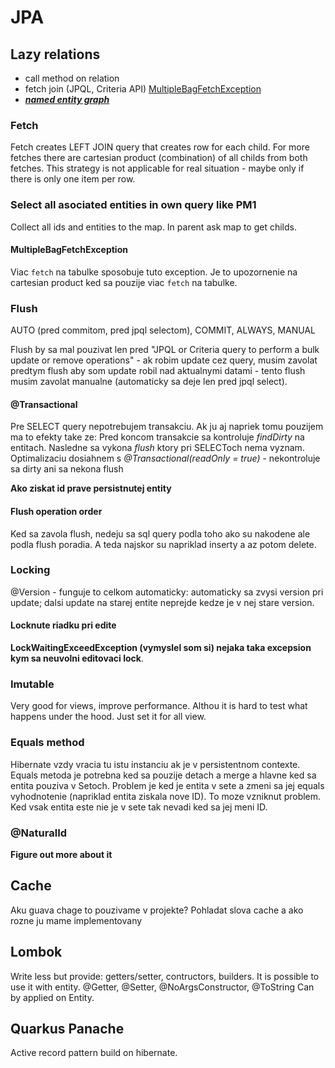 # JPA

## Lazy relations

* call method on relation
* fetch join (JPQL, Criteria API) [MultipleBagFetchException](#MultipleBagFetchException)
* <u>***named entity graph***</u>

### Fetch

Fetch creates LEFT JOIN query that creates row for each child. For more fetches there are cartesian product (combination) of all childs from both fetches.
This strategy is not applicable for real situation - maybe only if there is only one item per row.

### Select all asociated entities in own query like PM1

Collect all ids and entities to the map. In parent ask map to get childs.

#### MultipleBagFetchException

Viac `fetch` na tabulke sposobuje tuto exception. Je to upozornenie na cartesian product ked sa pouzije viac `fetch` na tabulke.

### Flush

AUTO (pred commitom, pred jpql selectom), COMMIT, ALWAYS, MANUAL

Flush by sa mal pouzivat len pred "JPQL or Criteria query to perform a bulk update or remove operations" - ak robim update cez query, musim zavolat predtym flush aby som update robil nad aktualnymi datami - tento flush musim zavolat manualne (automaticky sa deje len pred jpql select).

#### @Transactional

Pre SELECT query nepotrebujem transakciu.
Ak ju aj napriek tomu pouzijem ma to efekty take ze:
Pred koncom transakcie sa kontroluje *findDirty* na entitach. Nasledne sa vykona *flush* ktory pri SELECToch nema vyznam.
Optimalizaciu dosiahnem s *@Transactional(readOnly = true)* - nekontroluje sa dirty ani sa nekona flush

**Ako ziskat id prave persistnutej entity**

#### Flush operation order

Ked sa zavola flush, nedeju sa sql query podla toho ako su nakodene ale podla flush poradia. A teda najskor su napriklad inserty a az potom delete.

### Locking

@Version - funguje to celkom automaticky: automaticky sa zvysi version pri update; dalsi update na starej entite neprejde kedze je v nej stare version.

#### Locknute riadku pri edite

**LockWaitingExceedException (vymyslel som si) nejaka taka excepsion kym sa neuvolni editovaci lock**.

### Imutable

Very good for views, improve performance. Althou it is hard to test what happens under the hood.
Just set it for all view.

### Equals method

Hibernate vzdy vracia tu istu instanciu ak je v persistentnom contexte.
Equals metoda je potrebna ked sa pouzije detach a merge a hlavne ked sa entita pouziva v Setoch.
Problem je ked je entita v sete a zmeni sa jej equals vyhodnotenie (napriklad entita ziskala nove ID). To moze vzniknut problem.
Ked vsak entita este nie je v sete tak nevadi ked sa jej meni ID.

### @NaturalId

**Figure out more about it**

## Cache

Aku guava chage to pouzivame v projekte? Pohladat slova cache a ako rozne ju mame implementovany

## Lombok

Write less but provide: getters/setter, contructors, builders.
It is possible to use it with entity. @Getter, @Setter, @NoArgsConstructor, @ToString Can by applied on Entity.

## Quarkus Panache

Active record pattern build on hibernate.
